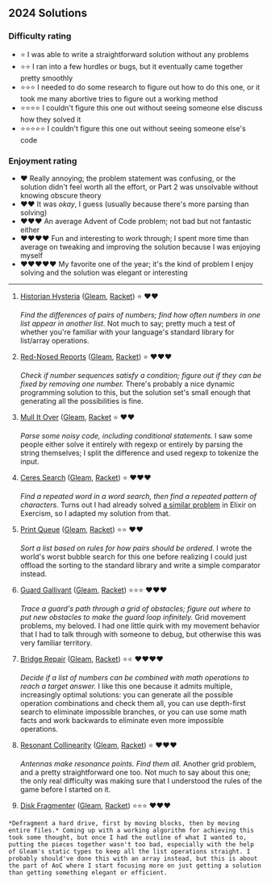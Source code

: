 ## 2024 Solutions

### Difficulty rating

* ⭐ I was able to write a straightforward solution without any problems
* ⭐⭐ I ran into a few hurdles or bugs, but it eventually came together pretty smoothly
* ⭐⭐⭐ I needed to do some research to figure out how to do this one, or it took me many abortive tries to figure out a working method
* ⭐⭐⭐⭐ I couldn't figure this one out without seeing someone else discuss how they solved it
* ⭐⭐⭐⭐⭐ I couldn't figure this one out without seeing someone else's code

### Enjoyment rating

* ♥️ Really annoying; the problem statement was confusing, or the solution didn't feel worth all the effort, or Part 2 was unsolvable without knowing obscure theory
* ♥️♥️ It was *okay*, I guess (usually because there's more parsing than solving)
* ♥️♥️♥️ An average Advent of Code problem; not bad but not fantastic either
* ♥️♥️♥️♥️ Fun and interesting to work through; I spent more time than average on tweaking and improving the solution because I was enjoying myself
* ♥️♥️♥️♥️♥️ My favorite one of the year; it's the kind of problem I enjoy solving and the solution was elegant or interesting

---

1. [Historian Hysteria](https://adventofcode.com/2024/day/1) ([Gleam](gleam/aoc2024/src/aoc_2024/day_1.gleam), [Racket](racket/aoc2024/day-01.rkt)) ⭐ ♥️♥️ 

   *Find the differences of pairs of numbers; find how often numbers in one list appear in another list.* Not much to say; pretty much a test of whether you're familiar with your language's standard library for list/array operations.

3. [Red-Nosed Reports](https://adventofcode.com/2024/day/2) ([Gleam](gleam/aoc2024/src/aoc_2024/day_2.gleam), [Racket](racket/aoc2024/day-02.rkt)) ⭐ ♥️♥️♥️ 
   
   *Check if number sequences satisfy a condition; figure out if they can be fixed by removing one number.* There's probably a nice dynamic programming solution to this, but the solution set's small enough that generating all the possibilities is fine.

4. [Mull It Over](https://adventofcode.com/2024/day/3) ([Gleam](gleam/aoc2024/src/aoc_2024/day_3.gleam), [Racket](racket/aoc2024/day-03.rkt) ⭐ ♥️♥️

   *Parse some noisy code, including conditional statements.* I saw some people either solve it entirely with regexp or entirely by parsing the string themselves; I split the difference and used regexp to tokenize the input.

5. [Ceres Search](https://adventofcode.com/2024/day/4) ([Gleam](gleam/aoc2024/src/aoc_2024/day_4.gleam), [Racket](racket/aoc2024/day-04.rkt)) ⭐ ♥️♥️♥️ 
   
   *Find a repeated word in a word search, then find a repeated pattern of characters.* Turns out I had already solved [a similar problem](https://exercism.org/tracks/elixir/exercises/word-search/solutions/jimpjorps) in Elixir on Exercism, so I adapted my solution from that.

6. [Print Queue](https://adventofcode.com/2024/day/5) ([Gleam](gleam/aoc2024/src/aoc_2024/day_5.gleam), [Racket](racket/aoc2024/day-05.rkt)) ⭐⭐ ♥️♥️ 
   
   *Sort a list based on rules for how pairs should be ordered.* I wrote the world's worst bubble search for this one before realizing I could just offload the sorting to the standard library and write a simple comparator instead.

7. [Guard Gallivant](https://adventofcode.com/2024/day/6) ([Gleam](gleam/aoc2024/src/aoc_2024/day_6.gleam), [Racket](racket/aoc2024/day-06.rkt)) ⭐⭐⭐ ♥️♥️♥️
   
   *Trace a guard's path through a grid of obstacles; figure out where to put new obstacles to make the guard loop infinitely.* Grid movement problems, my beloved.  I had one little quirk with my movement behavior that I had to talk through with someone to debug, but otherwise this was very familiar territory.
   
8. [Bridge Repair](https://adventofcode.com/2024/day/7) ([Gleam](gleam/aoc2024/src/aoc_2024/day_7.gleam), [Racket](racket/aoc2024/day-07.rkt)) ⭐⭐ ♥️♥️♥️♥️
   
   *Decide if a list of numbers can be combined with math operations to reach a target answer.* I like this one because it admits multiple, increasingly optimal solutions: you can generate all the possible operation combinations and check them all, you can use depth-first search to eliminate impossible branches, or you can use some math facts and work backwards to eliminate even more impossible operations.

9. [Resonant Collinearity](https://adventofcode.com/2024/day/8) ([Gleam](gleam/aoc2024/src/aoc_2024/day_8.gleam), [Racket](racket/aoc2024/day-08.rkt)) ⭐ ♥️♥️♥️
   
   *Antennas make resonance points. Find them all.* Another grid problem, and a pretty straightforward one too. Not much to say about this one; the only real difficulty was making sure that I understood the rules of the game before I started on it.

10.  [Disk Fragmenter](https://adventofcode.com/2024/day/9) ([Gleam](gleam/aoc2024/src/aoc_2024/day_9.gleam), [Racket](racket/aoc2024/day-09.rkt)) ⭐⭐⭐ ♥️♥️♥️
    
    *Defragment a hard drive, first by moving blocks, then by moving entire files.* Coming up with a working algorithm for achieving this took some thought, but once I had the outline of what I wanted to, putting the pieces together wasn't too bad, especially with the help of Gleam's static types to keep all the list operations straight. I probably should've done this with an array instead, but this is about the part of AoC where I start focusing more on just getting a solution than getting something elegant or efficient.
